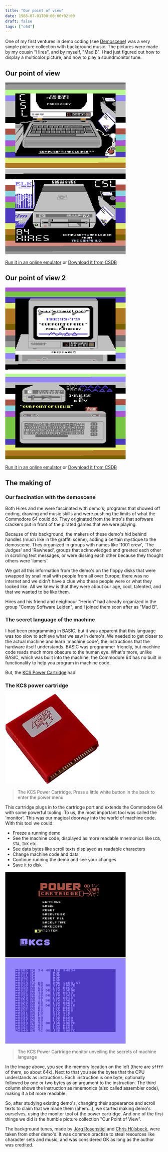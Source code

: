 ```yaml
---
title: "Our point of view"
date: 1988-07-01T00:00:00+02:00
draft: false
tags: ["c64"]
---
```


One of my first ventures in demo coding (see
[Demoscene](https://en.wikipedia.org/wiki/Demoscene)) was a very simple picture
collection with background music. The pictures were made by my cousin "Hires",
and by myself, "Mad B". I had just figured out how to display a multicolor
picture, and how to play a soundmonitor tune.

## Our point of view

![Our point of view, first picture](opov1a.webp)
![Our point of view, second picture](opov1b.webp)

[Run it in an online emulator](https://lvllvl.com/c64/?gid=4412eef36e137ae8df0b7456f36a21d9)
or
[Download it from CSDB](https://csdb.dk/release/?id=223777)

## Our point of view 2

![Our point of view 2, first picture](opov2a.webp)
![Our point of view 2, second picture](opov2b.webp)

[Run it in an online emulator](https://lvllvl.com/c64/?gid=b00c94d252e22be92a78bf6a97cff6d1)
or
[Download it from CSDB](https://csdb.dk/release/?id=223780)

## The making of

### Our fascination with the demoscene

Both Hires and me were fascinated with demo's; programs that showed off coding,
drawing and music skills and were pushing the limits of what the Commodore 64
could do. They originated from the intro's that software crackers put in front
of the pirated games that we were playing.

Because of this background, the makers of these demo's hid behind handles (much
like in the graffiti scene), adding a certain mystique to the demoscene. They
organized in groups with names like '1001 crew', 'The Judges' and 'Rawhead',
groups that acknowledged and greeted each other in scrolling text messages, or
were dissing each other because they thought others were 'lamers'.

We got all this information from the demo's on the floppy disks that were
swapped by snail mail with people from all over Europe; there was no internet
and we didn't have a clue who these people were or what they looked like. All we
knew is that they were about our age, cool, talented, and that we wanted to be
like them.

Hires and his friend and neighbour "Herion" had already organized in the group
"Compy Software Leiden", and I joined them soon after as "Mad B".

### The secret language of the machine

I had been programming in BASIC, but it was apparent that this language was too
slow to achieve what we saw in demo's. We needed to get closer to the actual
machine and learn 'machine code'; the instructions that the hardware itself
understands. BASIC was programmer friendly, but machine code reads much more
obscure to the human eye. What's more, unlike BASIC, which was built into the
machine, the Commodore 64 has no built in functionality to help you program in
machine code.

But, the [KCS Power Cartridge](https://retro.ramonddevrede.nl/kcs-power-cartridge/) had!

### The KCS power cartridge

![The KCS power cartridge](power_cartridge.webp)

> The KCS Power Cartridge. Press a little white button in the back to enter
> the power menu

This cartridge plugs in to the cartridge port and extends the Commodore 64 with
some powerful tooling. To us, the most important tool was called the 'monitor'.
This was our magical doorway into the world of machine code. With this tool we
could:

- Freeze a running demo
- See the machine code, displayed as more readable mnemonics like `LDA`, `STA`,
  `INX` etc.
- See data bytes like scroll texts displayed as readable characters
- Change machine code and data
- Continue running the demo and see your changes
- Save it to disk

![Freeze menu](freeze_screen.webp)
![Screenshot of the power cartridge monitor](monitor.webp)

> The KCS Power Cartridge monitor unveiling the secrets of machine language

In the image above, you see the memory location on the left (there are `$ffff`
of them, so about 64k). Next to that you see the bytes that the CPU understands
as instructions. Each instruction is one byte, optionally followed by one or two
bytes as an argument to the instruction. The third column shows the instruction
as mnemonics (also called assembler code), making it a bit more readable.

So, after studying existing demo's, changing their appearance and scroll texts
to claim that we made them (ahem...), we started making demo's ourselves, using
the monitor tool of the power cartridge. And one of the first things we did is
the humble picture collection "Our Point of View".

The background tunes,  made by [Jőrg
Rosenstiel](https://deepsid.chordian.net/?file=/MUSICIANS/R/Rosenstiel_Joerg/Its_a_Sin_remix_2.sid)
and [Chris
Hűlsbeck](https://deepsid.chordian.net/?file=/MUSICIANS/H/Huelsbeck_Chris/Ski_Dance.sid),
were taken from other demo's. It was common practise to steal resources like
character sets and music, and was considered OK as long as the author was credited.
